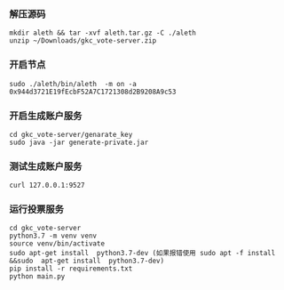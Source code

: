 ### 解压源码
```shell
mkdir aleth && tar -xvf aleth.tar.gz -C ./aleth
unzip ~/Downloads/gkc_vote-server.zip 
```
### 开启节点
```shell
sudo ./aleth/bin/aleth  -m on -a 0x944d3721E19fEcbF52A7C1721308d2B9208A9c53
```
### 开启生成账户服务
```shell
cd gkc_vote-server/genarate_key
sudo java -jar generate-private.jar
```
### 测试生成账户服务
```shell
curl 127.0.0.1:9527
```
### 运行投票服务
```shell
cd gkc_vote-server
python3.7 -m venv venv
source venv/bin/activate
sudo apt-get install  python3.7-dev (如果报错使用 sudo apt -f install &&sudo  apt-get install  python3.7-dev)
pip install -r requirements.txt
python main.py 
```
